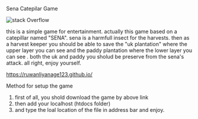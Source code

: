 Sena Catepilar Game

![stack Overflow](https://firebasestorage.googleapis.com/v0/b/firestorecrud-cdd76.appspot.com/o/339629fd-2d5e-42d6-9247-fd068f8e31f0-original.png?alt=media&token=40bd2e70-a066-4314-8f56-5d5def03f01c)

this is a simple game for entertainment. actually this game based on a catepillar named "SENA". sena is a harmfull insect for the harvests. then as a harvest keeper you should be able to save the "uk plantation" where the upper layer you can see and the paddy plantation where the lower layer you can see . both the uk and paddy you sholud be preserve from the sena's attack. all right, enjoy yourself.

https://ruwanliyanage123.github.io/

Method for setup the game

1) first of all, you shold download the game by above link
2) then add your localhost (htdocs folder)
3) and type the loal location of the file in address bar and enjoy.
